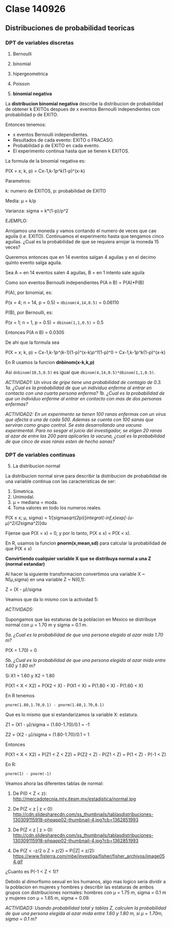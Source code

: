 # Clase 140926

## Distribuciones de probabilidad teoricas

### DPT de variables discretas

1. Bernoulli

2. binomial

3. hipergeometrica

4. Poisson

5. **binomial negativa**

La **distribucion binomial negativa** describe la distribucion de probabilidad de obtener k EXITOs despues de x eventos Bernoulli independientes con probabilidad p de EXITO.

Entonces tenemos:

* x eventos Bernoulli independientes.
* Resultados de cada evento: EXITO o FRACASO.
* Probabilidad p de EXITO en cada evento.
* El experimento continua hasta que se tienen k EXITOS.

La formula de la binomial negativa es:

P(X = x; k, p) = Cx-1,k-1*p^k*(1-p)^(x-k)

Parametros: 

k: numero de EXITOS, p: probabilidad de EXITO

Media: µ = k/p

Varianza: sigma = k*(1-p)/p^2

EJEMPLO:

Arrojamos una moneda y vamos contando el numero de veces que cae aguila (i.e. EXITO). Continuamos el experimento hasta que tengamos cinco aguilas. ¿Cual es la probabilidad de que se requiera arrojar la moneda 15 veces?

Queremos entonces que en 14 eventos salgan 4 aguilas y en el decimo quinto evento salga aguila.

Sea A = en 14 eventos salen 4 aguilas, B = en 1 intento sale aguila

Como son eventos Bernoulli independientes P(A n B) = P(A)*P(B)

P(A), por binomial, es:

P(x = 4; n = 14, p = 0.5) = ```dbinom(4,14,0.5)``` = 0.06110

P(B), por Bernoulli, es:

P(x = 1; n = 1, p = 0.5) = ```dbinom(1,1,0.5)``` = 0.5

Entonces P(A n B) = 0.0305

De ahi que la formula sea

P(X = x; k, p) = Cx-1,k-1*p^(k-1)*(1-p)^(x-k)*p^1*(1-p)^0 = Cx-1,k-1*p^k*(1-p)^(x-k)

En R usamos la funcion **dnbinom(x-k,k,p)**

Asi ```dnbinom(10,5,0.5)``` es igual que ```dbinom(4,14,0.5)*dbinom(1,1,0.5)```.

_ACTIVIDAD1: Un virus de gripe tiene una probabilidad de contagio de 0.3. 1a. ¿Cual es la probabilidad de que un individuo enferme al entrar en contacto con una cuarta persona enferma? 1b. ¿Cual es la probabilidad de que un individuo enferme al entrar en contacto con mas de dos personas enfermas?_

_ACTIVIDAD2: En un experimento se tienen 100 ranas enfermas con un virus que afecta a una de cada 500. Ademas se cuenta con 100 sanas que serviran como grupo control. Se esta desarrollando una vacuna experimental. Para no sesgar el juicio del investigador, se eligen 20 ranas al azar de entre las 200 para aplicarles la vacuna, ¿cual es la probabilidad de que cinco de esas ranas esten de hecho sanas?_

### DPT de variables continuas

5. La distribucion normal

La distribucion normal sirve para describir la distribucion de probabilidad de una variable continua con las caracteristicas de ser:

 1. Simetrica.
 2. Unimodal.
 3. µ = mediana = moda.
 4. Toma valores en todo los numeros reales.
 
P(X ≤ x; µ, sigma) = 1/[sigma*sqrt(2*pi)]*integral(-inf,x)exp[-(u-µ)^2/(2*sigma^2)]du

Fijense que P(X = x) = 0, y por lo tanto, P(X ≤ x) = P(X < x).

En R, usamos la funcion **pnorm(x,mean,sd)** para calcular la probabilidad de que P(X ≤ x)

**Convirtiendo cualquier variable X que se distribuya normal a una Z (normal estandar)**

Al hacer la siguiente transformacion convertimos una variable X ~ N(µ,sigma) en una variable Z ~ N(0,1):

Z = (X - µ)/sigma

Veamos que da lo mismo con la actividad 5:

_ACTIVIDAD5:_

Supongamos que las estaturas de la poblacion en Mexico se distribuye normal con µ = 1.70 m y sigma = 0.1 m.

_5a. ¿Cual es la probabilidad de que una persona elegida al azar mida 1.70 m?_

P(X = 1.70) = 0

_5b. ¿Cual es la probabilidad de que una persona elegida al azar mida entre 1.60 y 1.80 m?_

Si X1 = 1.60 y X2 = 1.80

P(X1 < X < X2) = P(X2 < X) - P(X1 < X) = P(1.80 < X) - P(1.60 < X)

En R tenemos

```pnorm(1.80,1.70,0.1) - pnorm(1.60,1.70,0.1)```

Que es lo mismo que si estandarizamos la variable X: estatura.

Z1 = (X1 - µ)/sigma = (1.60-1.70)/0.1 = -1

Z2 = (X2 - µ)/sigma = (1.80-1.70)/0.1 = 1

Entonces 

P(X1 < X < X2) = P(Z1 < Z < Z2) = P(Z2 < Z) - P(Z1 < Z) = P(1 < Z) - P(-1 < Z)

En R:

```pnorm(1) - pnorm(-1)```

Veamos ahora las diferentes tablas de normal:

1. De P(0 < Z < z): http://mercadotecnia.mty.itesm.mx/estadistica/normal.jpg

2. De P(Z < z | z < 0): http://cdn.slidesharecdn.com/ss_thumbnails/tablasdistribuciones-130309115918-phpapp02-thumbnail-4.jpg?cb=1362851993

3. De P(Z < z | z > 0): http://cdn.slidesharecdn.com/ss_thumbnails/tablasdistribuciones-130309115918-phpapp02-thumbnail-4.jpg?cb=1362851993

4. De P(Z < -z/2 o Z > z/2) = P(|Z| < z/2): https://www.fisterra.com/mbe/investiga/fisher/fisher_archivos/image054.gif

¿Cuanto es P(-1 < Z < 1)?

Debido al dimorfismo sexual en los humanos, algo mas logico seria dividir a la poblacion en mujeres y hombres y describir las estaturas de ambos grupos con distribuciones normales: hombres con µ = 1.75 m, sigma = 0.1 m y mujeres con µ = 1.65 m, sigma = 0.09.

_ACTIVIDAD3: Usando probabilidad total y tablas Z, calculen la probabilidad de que una persona elegida al azar mida entre 1.60 y 1.80 m, si µ = 1.70m, sigma = 0.1 m?_
